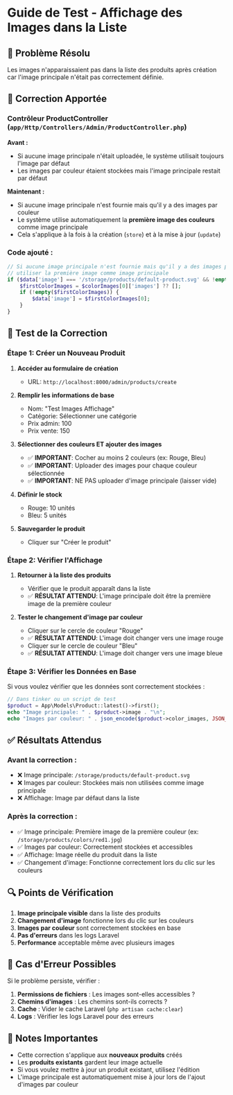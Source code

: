 # Guide de Test - Affichage des Images dans la Liste

## 🎯 Problème Résolu
Les images n'apparaissaient pas dans la liste des produits après création car l'image principale n'était pas correctement définie.

## 🔧 Correction Apportée

### **Contrôleur ProductController** (`app/Http/Controllers/Admin/ProductController.php`)

**Avant :**
- Si aucune image principale n'était uploadée, le système utilisait toujours l'image par défaut
- Les images par couleur étaient stockées mais l'image principale restait par défaut

**Maintenant :**
- Si aucune image principale n'est fournie mais qu'il y a des images par couleur
- Le système utilise automatiquement la **première image des couleurs** comme image principale
- Cela s'applique à la fois à la création (`store`) et à la mise à jour (`update`)

### Code ajouté :
```php
// Si aucune image principale n'est fournie mais qu'il y a des images par couleur,
// utiliser la première image comme image principale
if ($data['image'] === '/storage/products/default-product.svg' && !empty($colorImages)) {
    $firstColorImages = $colorImages[0]['images'] ?? [];
    if (!empty($firstColorImages)) {
        $data['image'] = $firstColorImages[0];
    }
}
```

## 🧪 Test de la Correction

### Étape 1: Créer un Nouveau Produit

1. **Accéder au formulaire de création**
   - URL: `http://localhost:8000/admin/products/create`

2. **Remplir les informations de base**
   - Nom: "Test Images Affichage"
   - Catégorie: Sélectionner une catégorie
   - Prix admin: 100
   - Prix vente: 150

3. **Sélectionner des couleurs ET ajouter des images**
   - ✅ **IMPORTANT**: Cocher au moins 2 couleurs (ex: Rouge, Bleu)
   - ✅ **IMPORTANT**: Uploader des images pour chaque couleur sélectionnée
   - ✅ **IMPORTANT**: NE PAS uploader d'image principale (laisser vide)

4. **Définir le stock**
   - Rouge: 10 unités
   - Bleu: 5 unités

5. **Sauvegarder le produit**
   - Cliquer sur "Créer le produit"

### Étape 2: Vérifier l'Affichage

1. **Retourner à la liste des produits**
   - Vérifier que le produit apparaît dans la liste
   - ✅ **RÉSULTAT ATTENDU**: L'image principale doit être la première image de la première couleur

2. **Tester le changement d'image par couleur**
   - Cliquer sur le cercle de couleur "Rouge"
   - ✅ **RÉSULTAT ATTENDU**: L'image doit changer vers une image rouge
   - Cliquer sur le cercle de couleur "Bleu"
   - ✅ **RÉSULTAT ATTENDU**: L'image doit changer vers une image bleue

### Étape 3: Vérifier les Données en Base

Si vous voulez vérifier que les données sont correctement stockées :

```php
// Dans tinker ou un script de test
$product = App\Models\Product::latest()->first();
echo "Image principale: " . $product->image . "\n";
echo "Images par couleur: " . json_encode($product->color_images, JSON_PRETTY_PRINT) . "\n";
```

## ✅ Résultats Attendus

### Avant la correction :
- ❌ Image principale: `/storage/products/default-product.svg`
- ❌ Images par couleur: Stockées mais non utilisées comme image principale
- ❌ Affichage: Image par défaut dans la liste

### Après la correction :
- ✅ Image principale: Première image de la première couleur (ex: `/storage/products/colors/red1.jpg`)
- ✅ Images par couleur: Correctement stockées et accessibles
- ✅ Affichage: Image réelle du produit dans la liste
- ✅ Changement d'image: Fonctionne correctement lors du clic sur les couleurs

## 🔍 Points de Vérification

1. **Image principale visible** dans la liste des produits
2. **Changement d'image** fonctionne lors du clic sur les couleurs
3. **Images par couleur** sont correctement stockées en base
4. **Pas d'erreurs** dans les logs Laravel
5. **Performance** acceptable même avec plusieurs images

## 🚨 Cas d'Erreur Possibles

Si le problème persiste, vérifier :

1. **Permissions de fichiers** : Les images sont-elles accessibles ?
2. **Chemins d'images** : Les chemins sont-ils corrects ?
3. **Cache** : Vider le cache Laravel (`php artisan cache:clear`)
4. **Logs** : Vérifier les logs Laravel pour des erreurs

## 📝 Notes Importantes

- Cette correction s'applique aux **nouveaux produits** créés
- Les **produits existants** gardent leur image actuelle
- Si vous voulez mettre à jour un produit existant, utilisez l'édition
- L'image principale est automatiquement mise à jour lors de l'ajout d'images par couleur
